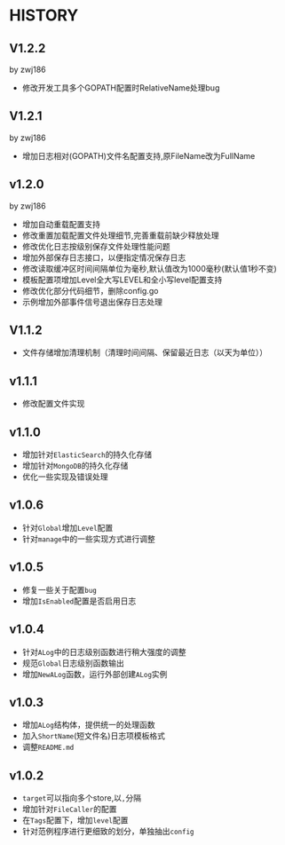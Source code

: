 # HISTORY

## V1.2.2
  by zwj186
* 修改开发工具多个GOPATH配置时RelativeName处理bug

## V1.2.1
  by zwj186
* 增加日志相对(GOPATH)文件名配置支持,原FileName改为FullName

## v1.2.0
  by zwj186
* 增加自动重载配置支持
* 修改重置加载配置文件处理细节,完善重载前缺少释放处理
* 修改优化日志按级别保存文件处理性能问题
* 增加外部保存日志接口，以便指定情况保存日志
* 修改读取缓冲区时间间隔单位为毫秒,默认值改为1000毫秒(默认值1秒不变)
* 模板配置项增加Level全大写LEVEL和全小写level配置支持
* 修改优化部分代码细节，删除config.go
* 示例增加外部事件信号退出保存日志处理

## V1.1.2

* 文件存储增加清理机制（清理时间间隔、保留最近日志（以天为单位））

## v1.1.1

* 修改配置文件实现

## v1.1.0

* 增加针对`ElasticSearch`的持久化存储
* 增加针对`MongoDB`的持久化存储
* 优化一些实现及错误处理

## v1.0.6

* 针对`Global`增加`Level`配置
* 针对`manage`中的一些实现方式进行调整

## v1.0.5

* 修复一些关于配置`bug`
* 增加`IsEnabled`配置是否启用日志

## v1.0.4

* 针对`ALog`中的日志级别函数进行稍大强度的调整
* 规范`Global`日志级别函数输出
* 增加`NewALog`函数，运行外部创建`ALog`实例

## v1.0.3

* 增加`ALog`结构体，提供统一的处理函数
* 加入`ShortName`(短文件名)日志项模板格式
* 调整`README.md`

## v1.0.2

* `target`可以指向多个store,以`,`分隔
* 增加针对`FileCaller`的配置
* 在`Tags`配置下，增加`level`配置
* 针对范例程序进行更细致的划分，单独抽出`config`
